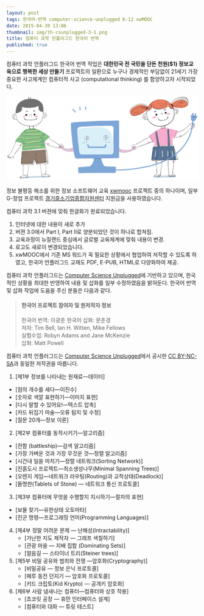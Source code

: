 ```yaml
---
layout: post
tags: 한국어-번역 computer-science-unplugged K-12 xwMOOC
date: 2015-04-30 13:06
thumbnail: img/th-csunplugged-3-1.png
title: 컴퓨터 과학 언플러그드 한국어 번역
published: true
---
```


컴퓨터 과학 언플러그드 한국어 번역 작업은 **대한민국 전 국민을 단돈 천원($1) 정보교육으로 행복한 세상 만들기** 프로젝트의 일환으로 누구나 경제적인 부담없이 21세기 가장 중요한 사고체계인 컴퓨터적 사고 (computational thinking) 를 함양하고자 시작되었다.

![컴퓨터 과학 언플러그드 3.1 버젼](img/csunplugged.png)

정보 불평등 해소를 위한 정보 소프트웨어 교육 [xwmooc](http://wiki.xwmooc.net/) 프로젝트 중의 하나이며, 일부 G-창업 프로젝트 [경기중소기업종합지원센터](http://www.egbiz.or.kr/) 지원금을 사용하였습니다.

컴퓨터 과학 3.1 버젼에 맞춰 한글화가 완료되었습니다.

1. 인터넷에 대한 내용이 새로 추가
2. 버젼 3.0에서 Part I, Part II로 양분되었던 것이 하나로 합쳐짐.
3. 교육과정이 뉴질랜드 중심에서 글로벌 교육체계에 맞춰 내용이 변경.
4. 로고도 새로이 변경되었습니다.
5. xwMOOC에서 기존 MS 워드가 꼭 필요한 상황에서 협업하여 저작할 수 있도록 하였고, 한국어 언플러그드 교재도 PDF, E-PUB, HTML로 다양화하여 제공.

컴퓨터 과학 언플러그드는 [Computer Science Unplugged](http://csunplugged.org/)에 기반하고 있으며, 한국적인 상황을 최대한 반영하여 내용 및 삽화를 일부 수정하였음을 밝혀둔다. 한국어 번역 및 삽화 작업에 도움을 주신 분들은 다음과 같다.

> #### 한국어 프로젝트 참여자 및 원저작자 정보
> 
>한국어 번역: 이광춘
>한국어 삽화: 문춘경  
>저자: Tim Bell, Ian H. Witten, Mike Fellows  
>실험수업:  Robyn Adams and Jane McKenzie  
>삽화: Matt Powell

컴퓨터 과학 언플러그드는 [Computer Science Unplugged](http://csunplugged.org/)에서 공시한 [CC BY-NC-SA](http://creativecommons.org/licenses/by-nc-sa/2.0/kr/)과 동일한 저작권을 따릅니다.

1.  [제1부 정보를 나타내는 원재료&mdash;데이터]
   - [점의 개수를 세다&mdash;이진수]
   - [숫자로 색깔 표현하기&mdash;이미지 표현]
   - [다시 말할 수 있어요!&mdash;텍스트 압축]
   - [카드 뒤집기 마술&mdash;오류 탐지 및 수정]
   - [질문 20개&mdash;정보 이론]
2.  [제2부 컴퓨터를 동작시키기&mdash;알고리즘]
   - [전함 (battleship)&mdash;검색 알고리즘]
   - [가장 가벼운 것과 가장 무것운 것&mdash;정렬 알고리즘]
   - [시간내 일을 마치기&mdash;정렬 네트워크(Sorting Network)]
   - [진흙도시 프로젝트&mdash;최소생성나무(Minimal Spanning Trees)]
   - [오렌지 게임&mdash;네트워크 라우팅(Routing)과 교착상태(Deadlock)]
   - [돌명판(Tablets of Stone) &mdash; 네트워크 통신 프로토콜]
3.  [제3부 컴퓨터에 무엇을 수행할지 지시하기&mdash;절차의 표현]
   - [보물 찾기&mdash;유한상태 오토마타]
   - [진군 명령&mdash;프로그래밍 언어(Programming Languages)]
4. [제4부 정말 어려운 문제 &mdash; 난해성(Intractability)]
   -  [가난한 지도 제작자 &mdash; 그래프 색칠하기]
   -  [관광 마을 &mdash; 지배 집합 (Dominating Sets)]
   -  [얼음길 &mdash; 스타이너 트리(Steiner trees)]
5. [제5부 비밀 공유와 범죄와 전쟁 &mdash;암호화(Cryptography)]
   - [비밀공유 &mdash; 정보 은닉 프로토콜]
   - [페루 동전 던지기 &mdash; 암호화 프로토콜]
   - [키드 크립토(Kid Krypto) &mdash; 공개키 암호화]
6. [제6부 사람 냄새나는 컴퓨터&mdash;컴퓨터와 상호 작용]
   - [쵸코릿 공장 &mdash; 휴먼 인터페이스 설계]
   - [컴퓨터와 대화 &mdash; 튜링 테스트]
